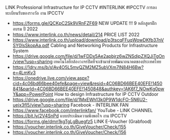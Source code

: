 LINK Professional Infrastructure for IP CCTV
#INTERLINK #IPCCTV
การลงทะเบียนรับของรางวัล งาน IPCCTV
- https://forms.gle/QCKpC2Sk9VRnFZF69
NEW UPDATE !!! 9 หลักสูตรฝึกอบรม ปี 2022
- https://www.interlink.co.th/news/detail/214
PRICE LIST 2022
- https://www.interlink.co.th/upload/download/p3tscqFFuqWowDKfb37nVSY0IsSkopAa.pdf
Cabling and Networking Products for Infrastructure System
- https://drive.google.com/file/d/1wFDDx5Ae2apbjrz6wZNSdipZXQJiTgOn/view?usp=sharing
เทคโนโลยี่กล้องวงจรปิดที่จะเข้ามาช่วยพัฒนาอนาคตของประเทศไทย
- https://1drv.ms/b/s!Av4O5L5mvQZM2MZ5ubVXm7lN84H6Bw?e=4LmKv3
- https://onedrive.live.com/view.aspx?cid=4c06bd66bee40efe&page=view&resid=4C06BD66BEE40EFE!1450841&parId=4C06BD66BEE40EFE!1450848&authkey=!AK6f7_NOwKg0pwY&app=PowerPoint
How to design Infrastructure for IP CCTV Outdoor
- https://drive.google.com/file/d/1MxEWh13k0P9W1dcFO-5N6U2-uejx3fI5/view?usp=sharing
Facebook - INTERLINK FAN
- https://www.facebook.com/interlinkfan/
YouTube - LINK CHANNEL
- https://bit.ly/2V4SnPd
แบบประเมินความพึงพอใจ งาน IPCCTV
- https://forms.gle/dmn1kgTgLgBuegfz5
LINK E-Voucher (Grabfood)
- https://voucher.interlink.co.th/GiveVoucher/Check/155
- https://voucher.interlink.co.th/GiveVoucher/Check/156
